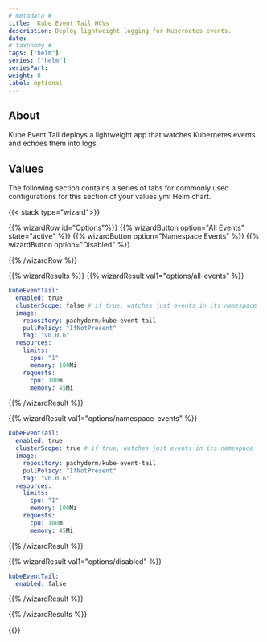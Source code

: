 ```yaml
---
# metadata # 
title:  Kube Event Tail HCVs
description: Deploy lightweight logging for Kubernetes events.
date: 
# taxonomy #
tags: ["helm"]
series: ["helm"]
seriesPart:
weight: 8
label: optional
--- 
```



## About

Kube Event Tail deploys a lightweight app that watches Kubernetes events and echoes them into logs. 

## Values

The following section contains a series of tabs for commonly used configurations for this section of your values.yml Helm chart. 

{{< stack type="wizard">}}

{{% wizardRow id="Options"%}}
{{% wizardButton option="All Events" state="active" %}}
{{% wizardButton option="Namespace Events" %}}
{{% wizardButton option="Disabled" %}}

{{% /wizardRow %}}

{{% wizardResults  %}}
{{% wizardResult val1="options/all-events" %}}

```s
kubeEventTail:
  enabled: true
  clusterScope: false # if true, watches just events in its namespace 
  image:
    repository: pachyderm/kube-event-tail
    pullPolicy: "IfNotPresent"
    tag: "v0.0.6"
  resources:
    limits:
      cpu: "1"
      memory: 100Mi
    requests:
      cpu: 100m
      memory: 45Mi 
```
{{% /wizardResult %}}

{{% wizardResult val1="options/namespace-events" %}}

```s
kubeEventTail:
  enabled: true
  clusterScope: true # if true, watches just events in its namespace 
  image:
    repository: pachyderm/kube-event-tail
    pullPolicy: "IfNotPresent"
    tag: "v0.0.6"
  resources:
    limits:
      cpu: "1"
      memory: 100Mi
    requests:
      cpu: 100m
      memory: 45Mi
```

{{% /wizardResult %}}

{{% wizardResult val1="options/disabled" %}}

```s
kubeEventTail:
  enabled: false
```
{{% /wizardResult %}}

{{% /wizardResults %}}

{{</stack>}}

